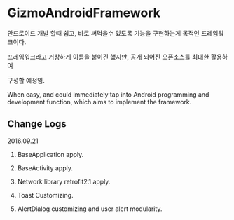 # GizmoAndroidFramework
안드로이드 개발 할때 쉽고, 바로 써먹을수 있도록 기능을 구현하는게 목적인 프레임워크이다. 

프레임워크라고 거창하게 이름을 붙이긴 했지만, 공개 되어진 오픈소스를 최대한 활용하여

구성할 예정임.

When easy, and could immediately tap into Android programming and development function, which aims to implement the framework.

Change Logs
----------------------------------------------------------
2016.09.21
1. BaseApplication apply.

2. BaseActivity apply.

3. Network library retrofit2.1 apply.

4. Toast Customizing.

5. AlertDialog customizing and user alert modularity.

 
